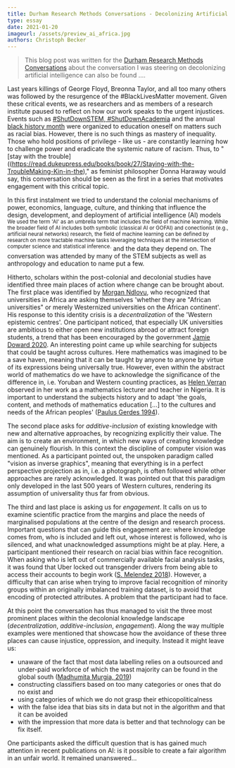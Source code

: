 ```yaml
---
title: Durham Research Methods Conversations - Decolonizing Artificial Intelligence
type: essay
date: 2021-01-20
imageurl: /assets/preview_ai_africa.jpg
authors: Christoph Becker
---
```


> This blog post was written for the [Durham Research Methods Conversations](https://www.dur.ac.uk/researchmethodscentre/community/rmcafe/rmconversations/) about the conversation I was steering on decolonizing artificial intelligence can also be found ....

Last years killings of George Floyd, Breonna Taylor, and all too many others was followed by the resurgence of the #BlackLivesMatter movement. Given these critical events, we as researchers and as members of a research institute paused to reflect on how our work speaks to the urgent injustices. Events such as [#ShutDownSTEM, #ShutDownAcademia](https://www.shutdownstem.com/) and the annual [black history month](https://www.dur.ac.uk/equality.diversity/blackhistorymonth18/) were organized to education oneself on matters such as racial bias. However, there is no such things as mastery of inequality. Those who hold positions of privilege - like us - are constantly learning how to challenge power and eradicate the systemic nature of racism. Thus, to "[stay with the trouble]((https://read.dukeupress.edu/books/book/27/Staying-with-the-TroubleMaking-Kin-in-the)," as feminist philosopher Donna Haraway would say, this conversation should be seen as the first in a series that motivates engagement with this critical topic.

In this first instalment we tried to understand the colonial mechanisms of power, economics, language, culture, and thinking that influence the design, development, and deployment of artificial intelligence (AI) models<sup> We used the term 'AI' as an umbrella term that includes the field of machine learning. While the broader field of AI includes both symbolic (classical AI or GOFAI) and conectionist (e.g., artificial neural networks) research, the field of machine learning can be defined by research on more tractable machine tasks leveraging techniques at the intersection of computer science and statistical inference.</sup> and the data they depend on. The conversation was attended by many of the STEM subjects as well as anthropology and education to name put a few.

Hitherto, scholars within the post-colonial and decolonial studies have identified three main places of action where change can be brought about. The first place was identified by [Morgan Ndlovu](https://escholarship.org/uc/item/7xf4w6v7), who recognized that universities in Africa are asking themselves 'whether they are "African universities" or merely Westernized universities on the African continent'. His response to this identity crisis is a _decentralization_ of the 'Western epistemic centres'. One participant noticed, that especially UK universities are ambitious to either open new institutions abroad or attract foreign students, a trend that has been encouraged by the government [Jamie Doward 2020](https://www.theguardian.com/education/2020/apr/11/stop-spending-millions-on-for-profit-schools-abroad-campaigners-tell-uk). An interesting point came up while searching for subjects that could be taught across cultures. Here mathematics was imagined to be a save haven, meaning that it can be taught by anyone to anyone by virtue of its expressions being universally true. However, even within the abstract world of mathematics do we have to acknowledge the significance of the difference in, i.e. Yoruban and Western counting practices, as [Helen Verran](https://press.uchicago.edu/ucp/books/book/chicago/S/bo3631540.html) observed in her work as a mathematics lecturer and teacher in Nigeria. It is important to understand the subjects history and to adapt 'the goals, content, and methods of mathematics education [...] to the cultures and needs of the African peoples' ([Paulus Gerdes 1994](https://www.sciencedirect.com/science/article/pii/S0315086084710299)).

The second place asks for _additive-inclusion_ of existing knowledge with new and alternative approaches, by recognizing explicitly their value. The aim is to create an environment, in which new ways of creating knowledge can genuinely flourish. In this context the discipline of computer vision was mentioned. As a participant pointed out, the unspoken paradigm called "vision as inverse graphics", meaning that everything is in a perfect perspective projection as in, i.e. a photograph, is often followed while other approaches are rarely acknowledged. It was pointed out that this paradigm only developed in the last 500 years of Western cultures, rendering its assumption of universality thus far from obvious.

The third and last place is asking us for _engagement_. It calls on us to examine scientific practice from the margins and place the needs of marginalised populations at the centre of the design and research process. Important questions that can guide this engagement are: where knowledge comes from, who is included and left out, whose interest is followed, who is silenced, and what unacknowledged assumptions might be at play. Here, a participant mentioned their research on racial bias within face recognition. When asking who is left out of commercially available facial analysis tasks, it was found that Uber locked out transgender drivers from being able to access their accounts to begin work ([S. Melendez 2018](https://www.fastcompany.com/90216258/uber-face-recognition-tool-has-locked-out-some-transgender-drivers)). However, a difficulty that can arise when trying to improve facial recognition of minority groups within an originally imbalanced training dataset, is to avoid that encoding of protected attributes. A problem that the participant had to face.

At this point the conversation has thus managed to visit the three most prominent places within the decolonial knowledge landscape (_decentralization_, _additive-inclusion_, _engagement_). Along the way multiple examples were mentioned that showcase how the avoidance of these three places can cause injustice, oppression, and inequity. Instead it might leave us:
- unaware of the fact that most data labelling relies on a outsourced and under-paid workforce of which the wast majority can be found in the global south ([Madhumita Murgia, 2019](https://www.ft.com/content/56dde36c-aa40-11e9-984c-fac8325aaa04))
- constructing classifiers based on too many categories or ones that do no exist and
- using categories of which we do not grasp their ethicopoliticalness
- with the false idea that bias sits in data but not in the algorithm and that it can be avoided
- with the impression that more data is better and that technology can be fix itself.

One participants asked the difficult question that is has gained much attention in recent publications on AI: is it possible to create a fair algorithm in an unfair world. It remained unanswered...
